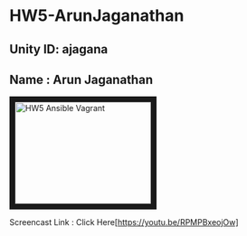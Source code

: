 # HW5-ArunJaganathan
## Unity ID: ajagana
## Name : Arun Jaganathan

<a href="https://youtu.be/RPMPBxeojOw" target="_blank"><img src="videoThumbnail.png" 
alt="HW5 Ansible Vagrant" width="240" height="180" border="10" /></a>

Screencast Link : Click Here[https://youtu.be/RPMPBxeojOw]

